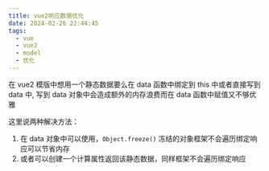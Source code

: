 ```yaml
---
title: vue2响应数据优化
date: 2024-02-26 22:44:45
tags:
  - vue
  - vue2
  - model
  - 优化
---
```


在 vue2 模版中想用一个静态数据要么在 data 函数中绑定到 this 中或者直接写到 data 中, 写到 data 对象中会造成额外的内存浪费而在 data 函数中赋值又不够优雅

这里说两种解决方法：
1. 在 data 对象中可以使用，`Object.freeze()` 冻结的对象框架不会遍历绑定响应可以节省内存
2. 或者可以创建一个计算属性返回该静态数据，同样框架不会遍历绑定响应